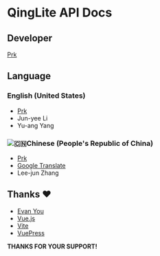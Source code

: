 # QingLite API Docs

## Developer

[Prk](https://github.com/BiliPrk)


## Language

### English (United States)

- [Prk](https://github.com/BiliPrk)
- Jun-yee Li
- Yu-ang Yang


### ![🇨🇳](https://cdn.emojidex.com/emoji/hdpi/%E4%B8%AD%E5%9B%BD%E5%9B%BD%E6%97%97.png "PRC")Chinese (People's Republic of China)

- [Prk](https://github.com/BiliPrk)
- [Google Translate](https://translate.google.com)
- Lee-jun Zhang


## Thanks ♥

- [Evan You](https://github.com/yyx990803)
- [Vue.js](https://vuejs.org/)
- [Vite](https://vitejs.dev/)
- [VuePress](https://vuepress.vuejs.org/)


**THANKS FOR YOUR SUPPORT!**
